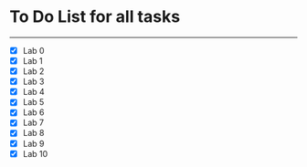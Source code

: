# To Do List for all tasks

---

- [x] Lab 0
- [x] Lab 1
- [x] Lab 2
- [x] Lab 3
- [x] Lab 4
- [x] Lab 5
- [x] Lab 6
- [x] Lab 7
- [x] Lab 8
- [x] Lab 9
- [x] Lab 10
